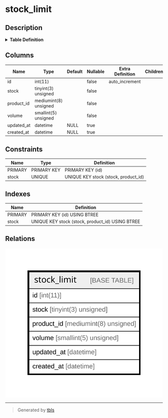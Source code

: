 # stock_limit

## Description

<details>
<summary><strong>Table Definition</strong></summary>

```sql
CREATE TABLE `stock_limit` (
  `id` int(11) NOT NULL AUTO_INCREMENT,
  `stock` tinyint(3) unsigned NOT NULL,
  `product_id` mediumint(8) unsigned NOT NULL,
  `volume` smallint(5) unsigned NOT NULL,
  `updated_at` datetime DEFAULT NULL,
  `created_at` datetime DEFAULT NULL,
  PRIMARY KEY (`id`),
  UNIQUE KEY `stock` (`stock`,`product_id`)
) ENGINE=InnoDB AUTO_INCREMENT=[Redacted by tbls] DEFAULT CHARSET=latin1 COLLATE=latin1_swedish_ci
```

</details>

## Columns

| Name | Type | Default | Nullable | Extra Definition | Children | Parents | Comment |
| ---- | ---- | ------- | -------- | ---------------- | -------- | ------- | ------- |
| id | int(11) |  | false | auto_increment |  |  |  |
| stock | tinyint(3) unsigned |  | false |  |  |  |  |
| product_id | mediumint(8) unsigned |  | false |  |  |  |  |
| volume | smallint(5) unsigned |  | false |  |  |  |  |
| updated_at | datetime | NULL | true |  |  |  |  |
| created_at | datetime | NULL | true |  |  |  |  |

## Constraints

| Name | Type | Definition |
| ---- | ---- | ---------- |
| PRIMARY | PRIMARY KEY | PRIMARY KEY (id) |
| stock | UNIQUE | UNIQUE KEY stock (stock, product_id) |

## Indexes

| Name | Definition |
| ---- | ---------- |
| PRIMARY | PRIMARY KEY (id) USING BTREE |
| stock | UNIQUE KEY stock (stock, product_id) USING BTREE |

## Relations

![er](stock_limit.svg)

---

> Generated by [tbls](https://github.com/k1LoW/tbls)
